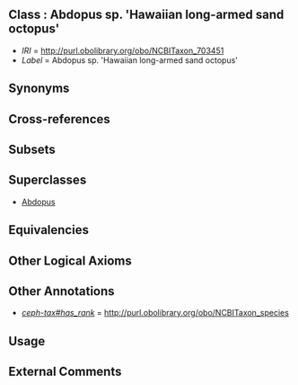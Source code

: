 
## Class : Abdopus sp. 'Hawaiian long-armed sand octopus'

 * *IRI* = http://purl.obolibrary.org/obo/NCBITaxon_703451
 * *Label* = Abdopus sp. 'Hawaiian long-armed sand octopus'

## Synonyms


## Cross-references


## Subsets


## Superclasses

 * [Abdopus](../../NCBITaxon/29/NCBITaxon_515829.md)

## Equivalencies


## Other Logical Axioms


## Other Annotations

 * *[ceph-tax#has_rank](../../ceph-tax#has/nk/ceph-tax#has_rank.md)* = http://purl.obolibrary.org/obo/NCBITaxon_species

## Usage


## External Comments

